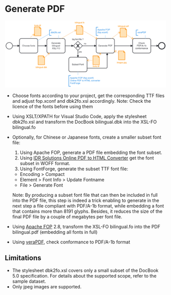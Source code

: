 # Generate PDF

![Generate a PDF file from a DocBook file using XSL-FO and Apache FOP](generatePDF.png)
- Choose fonts according to your project, get the corresponding TTF files and adjust fop.xconf and dbk2fo.xsl accordingly.
Note: Check the licence of the fonts before using them
- Using XSLT/XPATH for Visual Studio Code, apply the stylesheet dbk2fo.xsl and transform the DocBook bilingual.dbk into the XSL-FO bilingual.fo
- Optionally, for Chinese or Japanese fonts, create a smaller subset font file:
  1. Using Apache FOP, generate a PDF file embedding the font subset.
  2. Using [IDR Solutions Online PDF to HTML Converter](https://www.idrsolutions.com/online-pdf-to-html5-converter) get the font subset in WOFF format.
  3. Using FontForge, generate the subset TTF font file:
    - Encoding > Compact
    - Element > Font Info > Update Fontname
    - File > Generate Font

  Note: By producing a subset font file that can then be included in full into the PDF file, this step is indeed a trick enabling to generate in the next step a file compliant with PDF/A-1b format, while embedding a font that contains more than 8191 glyphs. Besides, it reduces the size of the final PDF file by a couple of megabytes per font file.
- Using [Apache FOP](https://xmlgraphics.apache.org/fop/) 2.8, transform the XSL-FO bilingual.fo into the PDF bilingual.pdf (embedding all fonts in full)
- Using [veraPDF](https://verapdf.org/), check conformance to PDF/A-1b format

## Limitations
- The stylesheet dbk2fo.xsl covers only a small subset of the DocBook 5.0 specification. For details about the supported scope, refer to the sample dataset.
- Only jpeg images are supported.
